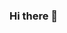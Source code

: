 ### Hi there 👋

<!--
**vickyhermawan/vickyhermawan** is a ✨ _special_ ✨ repository because its `README.md` (this file) appears on your GitHub profile.

Here are some ideas to get you started:

- 🔭 I’m currently working Freelancer as Frontend or Backend
- 🌱 I’m Interest in Javascript, ES6, Node or Laravel
- 💬 Ask me about anything
- 📫 How to reach me: send me mail at vickyhermawan99@mail.ugm.ac.id
- ⚡ Fun fact: Workaholic Person.
-->
